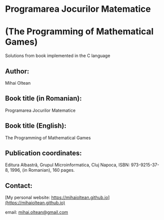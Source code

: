 # Programarea Jocurilor Matematice 
# (The Programming of Mathematical Games)

Solutions from book implemented in the C language

## Author: 
Mihai Oltean

## Book title (in Romanian):
Programarea Jocurilor Matematice

## Book title (English):
The Programming of Mathematical Games

## Publication coordinates:
Editura Albastră, Grupul Microinformatica, Cluj Napoca, ISBN: 973-9215-37-8, 1996, (in Romanian), 160 pages.

## Contact:

[My personal website: https://mihaioltean.github.io](https://mihaioltean.github.io)

email: mihai.oltean@gmail.com
